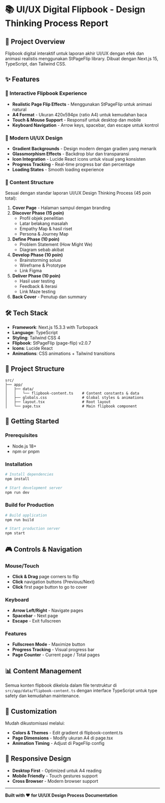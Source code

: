 # 📚 UI/UX Digital Flipbook - Design Thinking Process Report

## 🎯 Project Overview

Flipbook digital interaktif untuk laporan akhir UI/UX dengan efek dan animasi realistis menggunakan StPageFlip library. Dibuat dengan Next.js 15, TypeScript, dan Tailwind CSS.

## ✨ Features

### 🔄 Interactive Flipbook Experience
- **Realistic Page Flip Effects** - Menggunakan StPageFlip untuk animasi natural
- **A4 Format** - Ukuran 420x594px (ratio A4) untuk kemudahan baca
- **Touch & Mouse Support** - Responsif untuk desktop dan mobile
- **Keyboard Navigation** - Arrow keys, spacebar, dan escape untuk kontrol

### 🎨 Modern UI/UX Design
- **Gradient Backgrounds** - Design modern dengan gradien yang menarik
- **Glassmorphism Effects** - Backdrop blur dan transparansi
- **Icon Integration** - Lucide React icons untuk visual yang konsisten
- **Progress Tracking** - Real-time progress bar dan percentage
- **Loading States** - Smooth loading experience

### 📖 Content Structure
Sesuai dengan standar laporan UI/UX Design Thinking Process (45 poin total):

1. **Cover Page** - Halaman sampul dengan branding
2. **Discover Phase (15 poin)**
   - Profil objek penelitian
   - Latar belakang masalah
   - Empathy Map & hasil riset
   - Persona & Journey Map
3. **Define Phase (10 poin)**
   - Problem Statement (How Might We)
   - Diagram sebab akibat
4. **Develop Phase (10 poin)**
   - Brainstorming solusi
   - Wireframe & Prototype
   - Link Figma
5. **Deliver Phase (10 poin)**
   - Hasil user testing
   - Feedback & iterasi
   - Link Maze testing
6. **Back Cover** - Penutup dan summary

## 🛠️ Tech Stack

- **Framework**: Next.js 15.3.3 with Turbopack
- **Language**: TypeScript
- **Styling**: Tailwind CSS 4
- **Flipbook**: StPageFlip (page-flip) v2.0.7
- **Icons**: Lucide React
- **Animations**: CSS animations + Tailwind transitions

## 📁 Project Structure

```
src/
├── app/
│   ├── data/
│   │   └── flipbook-content.ts    # Content constants & data
│   ├── globals.css                # Global styles & animations
│   ├── layout.tsx                 # Root layout
│   └── page.tsx                   # Main flipbook component
```

## 🚀 Getting Started

### Prerequisites
- Node.js 18+
- npm or pnpm

### Installation

```bash
# Install dependencies
npm install

# Start development server
npm run dev
```

### Build for Production

```bash
# Build application
npm run build

# Start production server
npm start
```

## 🎮 Controls & Navigation

### Mouse/Touch
- **Click & Drag** page corners to flip
- **Click** navigation buttons (Previous/Next)
- **Click** first page button to go to cover

### Keyboard
- **Arrow Left/Right** - Navigate pages
- **Spacebar** - Next page
- **Escape** - Exit fullscreen

### Features
- **Fullscreen Mode** - Maximize button
- **Progress Tracking** - Visual progress bar
- **Page Counter** - Current page / Total pages

## 📊 Content Management

Semua konten flipbook dikelola dalam file terstruktur di `src/app/data/flipbook-content.ts` dengan interface TypeScript untuk type safety dan kemudahan maintenance.

## 🎨 Customization

Mudah dikustomisasi melalui:
- **Colors & Themes** - Edit gradient di flipbook-content.ts
- **Page Dimensions** - Modify ukuran A4 di page.tsx
- **Animation Timing** - Adjust di PageFlip config

## 📱 Responsive Design

- **Desktop First** - Optimized untuk A4 reading
- **Mobile Friendly** - Touch gestures support
- **Cross Browser** - Modern browser support

---

**Built with ❤️ for UI/UX Design Process Documentation**
